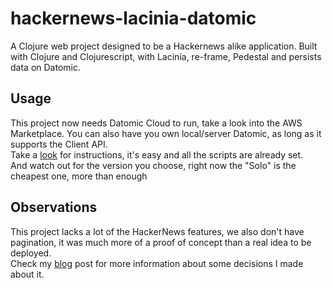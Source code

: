 # hackernews-lacinia-datomic

A Clojure web project designed to be a Hackernews alike application.
Built with Clojure and Clojurescript, with Lacinia, re-frame, Pedestal and persists data on Datomic.

## Usage

This project now needs Datomic Cloud to run, take a look into the AWS Marketplace. You can also have you own local/server Datomic, as long as it supports the Client API.  
Take a [look](https://docs.datomic.com/cloud/getting-started/getting-started.html) for instructions, it's easy and all the scripts are already set.  
And watch out for the version you choose, right now the "Solo" is the cheapest one, more than enough

## Observations

This project lacks a lot of the HackerNews features, we also don't have pagination, it was much more of a proof of concept than a real idea to be deployed.  
Check my [blog](https://www.giovanialtelino.com/project/hacker-news-graphql) post for more information about some decisions I made about it.





